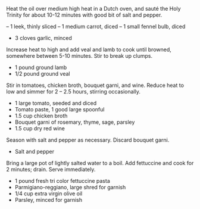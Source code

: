 Heat the oil over medium high heat in a Dutch oven, and sauté the Holy Trinity for about 10-12 minutes with good bit of salt and pepper.

– 1 leek, thinly sliced
– 1 medium carrot, diced
– 1 small fennel bulb, diced
- 3 cloves garlic, minced

Increase heat to high and add veal and lamb to cook until browned, somewhere between 5-10 minutes. Stir to break up clumps.

- 1 pound ground lamb
- 1/2 pound ground veal

Stir in tomatoes, chicken broth, bouquet garni, and wine. Reduce heat to low and simmer for 2 – 2.5 hours, stirring occasionally.

- 1 large tomato, seeded and diced
- Tomato paste, 1 good large spoonful
- 1.5 cup chicken broth
- Bouquet garni of rosemary, thyme, sage, parsley
- 1.5 cup dry red wine

Season with salt and pepper as necessary. Discard bouquet garni.

- Salt and pepper

Bring a large pot of lightly salted water to a boil. Add fettuccine and cook for 2 minutes; drain. Serve immediately.

- 1 pound fresh tri color fettuccine pasta
- Parmigiano-reggiano, large shred for garnish
- 1/4 cup extra virgin olive oil
- Parsley, minced for garnish
